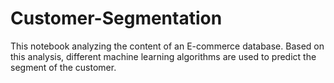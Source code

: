 # Customer-Segmentation

This notebook analyzing the content of an E-commerce database. Based on this analysis, different machine learning algorithms are used to predict the segment of the customer.
